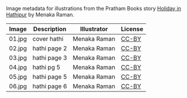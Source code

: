 Image metadata for illustrations from the Pratham Books story [Holiday in Hathipur](https://storyweaver.org.in/stories/2662-holiday-in-hathipur) by Menaka Raman.

Image | Description | Illustrator | License
----- | ----------- | ----------- | -------
01.jpg | cover hathi | Menaka Raman | [CC-BY](https://creativecommons.org/licenses/by/4.0/)
02.jpg | hathi page 2 | Menaka Raman | [CC-BY](https://creativecommons.org/licenses/by/4.0/)
03.jpg | hathi page 3 | Menaka Raman | [CC-BY](https://creativecommons.org/licenses/by/4.0/)
04.jpg | hathi pg 5 | Menaka Raman | [CC-BY](https://creativecommons.org/licenses/by/4.0/)
05.jpg | hathi page 5 | Menaka Raman | [CC-BY](https://creativecommons.org/licenses/by/4.0/)
06.jpg | hathi page 6 | Menaka Raman | [CC-BY](https://creativecommons.org/licenses/by/4.0/)
